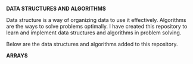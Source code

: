 **DATA STRUCTURES AND ALGORITHMS**

Data structure is a way of organizing data to use it effectively. Algorithms are the ways to solve problems optimally.
I have created this repository to learn and implement data structures and algorithms in problem solving.

Below are the data structures and algorithms added to this repository.

**ARRAYS**
